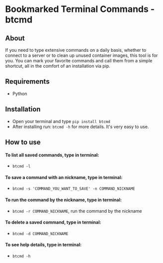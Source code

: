 # Bookmarked Terminal Commands - btcmd
## About
If you need to type extensive commands on a daily basis, whether to connect to a server or to clean up unused container images, this tool is for you. You can mark your favorite commands and call them from a simple shortcut, all in the comfort of an installation via pip.

## Requirements 
- Python

## Installation
- Open your terminal and type `pip install btcmd`
- After installing run: `btcmd -h` for more details. It's very easy to use.

## How to use
#### To list all saved commands, type in terminal:
- `btcmd -l` 
#### To save a command with an nickname, type in terminal:
- `btcmd -s 'COMMAND_YOU_WANT_TO_SAVE' -n COMMAND_NICKNAME`
#### To run the command by the nickname, type in terminal:
- `btcmd -r COMMAND_NICKNAME`, run the command by the nickname
#### To delete a saved command, type in terminal:
- `btcmd -d COMMAND_NICKNAME` 
#### To see help details, type in terminal:
- `btcmd -h`